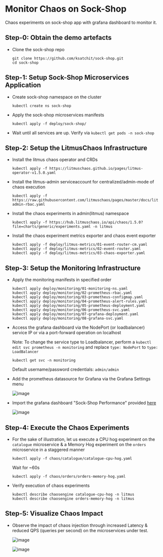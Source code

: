 # Monitor Chaos on Sock-Shop

Chaos experiments on sock-shop app with grafana dashboard to monitor it. 

## Step-0: Obtain the demo artefacts

- Clone the sock-shop repo

  ```
  git clone https://github.com/ksatchit/sock-shop.git
  cd sock-shop
  ```


## Step-1: Setup Sock-Shop Microservices Application

- Create sock-shop namespace on the cluster

  ```
  kubectl create ns sock-shop
  ```

- Apply the sock-shop microservices manifests

  ```
  kubectl apply -f deploy/sock-shop/
  ```

- Wait until all services are up. Verify via `kubectl get pods -n sock-shop`

## Step-2: Setup the LitmusChaos Infrastructure

- Install the litmus chaos operator and CRDs 

  ```
  kubectl apply -f https://litmuschaos.github.io/pages/litmus-operator-v1.5.0.yaml
  ```

- Install the litmus-admin serviceaccount for centralized/admin-mode of chaos execution

  ```
  kubectl apply -f https://raw.githubusercontent.com/litmuschaos/pages/master/docs/litmus-admin-rbac.yaml
  ```

- Install the chaos experiments in admin(litmus) namespace

  ```
  kubectl apply -f https://hub.litmuschaos.io/api/chaos/1.5.0?file=charts/generic/experiments.yaml -n litmus 
  ```

- Install the chaos experiment metrics exporter and chaos event exporter

  ```
  kubectl apply -f deploy/litmus-metrics/01-event-router-cm.yaml
  kubectl apply -f deploy/litmus-metrics/02-event-router.yaml
  kubectl apply -f deploy/litmus-metrics/03-chaos-exporter.yaml
  ```

## Step-3: Setup the Monitoring Infrastructure

- Apply the monitoring manifests in specified order

  ```
  kubectl apply deploy/monitoring/01-monitoring-ns.yaml
  kubectl apply deploy/monitoring/02-prometheus-rbac.yaml
  kubectl apply deploy/monitoring/03-prometheus-configmap.yaml
  kubectl apply deploy/monitoring/04-prometheus-alert-rules.yaml
  kubectl apply deploy/monitoring/05-prometheus-deployment.yaml
  kubectl apply deploy/monitoring/06-prometheus-svc.yaml
  kubectl apply deploy/monitoring/07-grafana-deployment.yaml
  kubectl apply deploy/monitoring/08-grafana-svc.yaml
  ```

- Access the grafana dashboard via the NodePort (or loadbalancer) service IP or via a port-forward operation on localhost

  Note: To change the service type to Loadbalancer, perform a `kubectl edit svc prometheus -n monitoring` and replace 
  `type: NodePort` to `type: LoadBalancer`

  ```
  kubectl get svc -n monitoring 
  ```

  Default username/password credentials: `admin/admin`

- Add the prometheus datasource for Grafana via the Grafana Settings menu

  ![image](https://user-images.githubusercontent.com/21166217/87426447-cbcf1c80-c5fc-11ea-976d-6a71ebac755a.png)

- Import the grafana dashboard "Sock-Shop Performance" provided [here](https://raw.githubusercontent.com/ksatchit/sock-shop/master/deploy/monitoring/10-grafana-dashboard.json)

  ![image](https://user-images.githubusercontent.com/21166217/87426547-f28d5300-c5fc-11ea-95da-e091fb07f1b5.png)

## Step-4: Execute the Chaos Experiments


- For the sake of illustration, let us execute a CPU hog experiment on the `catalogue` microservice & a Memory Hog experiment on 
  the `orders` microservice in a staggered manner
 

  ```
  kubectl apply -f chaos/catalogue/catalogue-cpu-hog.yaml
  ```

  Wait for ~60s

  ```
  kubectl apply -f chaos/orders/orders-memory-hog.yaml
  ```
  
- Verify execution of chaos experiments

  ```
  kubectl describe chaosengine catalogue-cpu-hog -n litmus
  kubectl describe chaosengine orders-memory-hog -n litmus
  ```
  
## Step-5: Visualize Chaos Impact

- Observe the impact of chaos injection through increased Latency & reduced QPS (queries per second) on the microservices 
  under test. 

  ![image](https://user-images.githubusercontent.com/21166217/87426747-4d26af00-c5fd-11ea-8d82-dabf6bc9048a.png)

  ![image](https://user-images.githubusercontent.com/21166217/87426820-6cbdd780-c5fd-11ea-88de-1fe8a1b5b503.png)

